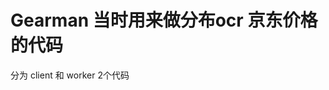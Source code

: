 Gearman 当时用来做分布ocr 京东价格的代码
===========================================

分为  client  和 worker 2个代码


